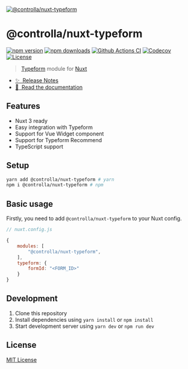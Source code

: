 [![@controlla/nuxt-typeform](https://images.ctfassets.net/co0pvta7hzrh/5A4NiAWcPUDSXrkCH7z2EL/773b8251e22e888aec7fcdf0c4a82f96/meta_Homepage.png_h_250)](https://typeform.controlla.org)

# @controlla/nuxt-typeform

[![npm version][npm-version-src]][npm-version-href]
[![npm downloads][npm-downloads-src]][npm-downloads-href]
[![Github Actions CI][github-actions-ci-src]][github-actions-ci-href]
[![Codecov][codecov-src]][codecov-href]
[![License][license-src]][license-href]

> [Typeform](https://www.typeform.com/) module for [Nuxt](https://v3.controlla.org)

  - [✨ &nbsp;Release Notes](https://github.com/Controlla/nuxt-typeform/releases)
  - [📖 &nbsp;Read the documentation](https://typeform.controlla.org)

## Features

  - Nuxt 3 ready
  - Easy integration with Typeform
  - Support for Vue Widget component
  - Support for Typeform Recommend
  - TypeScript support

## Setup

```sh
yarn add @controlla/nuxt-typeform # yarn
npm i @controlla/nuxt-typeform # npm
```

## Basic usage

Firstly, you need to add `@controlla/nuxt-typeform` to your Nuxt config.

```javascript
// nuxt.config.js

{
    modules: [
        "@controlla/nuxt-typeform",
    ],
    typeform: {
        formId: "<FORM_ID>"
    }
}
```

## Development

 1. Clone this repository
 2. Install dependencies using `yarn install` or `npm install`
 3. Start development server using `yarn dev` or `npm run dev`

## License

[MIT License](./LICENSE)

<!-- Badges -->

[npm-version-src]: https://img.shields.io/npm/v/@controlla/nuxt-typeform/latest.svg
[npm-version-href]: https://npmjs.com/package/@controlla/nuxt-typeform
[npm-downloads-src]: https://img.shields.io/npm/dt/@controlla/nuxt-typeform.svg
[npm-downloads-href]: https://npmjs.com/package/@controlla/nuxt-typeform
[github-actions-ci-src]: https://github.com/Controlla/nuxt-typeform/actions/workflows/ci.yml/badge.svg
[github-actions-ci-href]: https://github.com/Controlla/nuxt-typeform/actions?query=workflow%3Aci
[codecov-src]: https://img.shields.io/codecov/c/github/Controlla/nuxt-typeform.svg
[codecov-href]: https://codecov.io/gh/controlla/nuxt-typeform
[license-src]: https://img.shields.io/npm/l/@controlla/nuxt-typeform.svg
[license-href]: https://npmjs.com/package/@controlla/nuxt-typeform